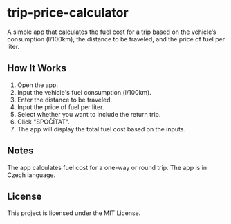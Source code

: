 # trip-price-calculator
A simple app that calculates the fuel cost for a trip based on the vehicle’s consumption (l/100km), the distance to be traveled, and the price of fuel per liter.

## How It Works
1. Open the app.
2. Input the vehicle's fuel consumption (l/100km).
3. Enter the distance to be traveled.
4. Input the price of fuel per liter.
5. Select whether you want to include the return trip.
6. Click "SPOČÍTAT".
7. The app will display the total fuel cost based on the inputs.

## Notes
The app calculates fuel cost for a one-way or round trip.
The app is in Czech language.

## License
This project is licensed under the MIT License.
